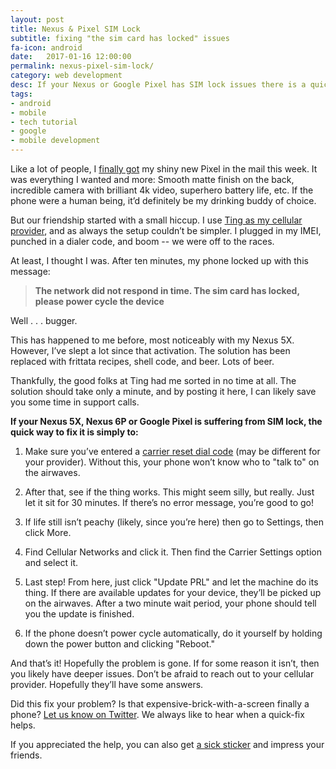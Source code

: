 ```yaml
---
layout: post
title: Nexus & Pixel SIM Lock
subtitle: fixing "the sim card has locked" issues
fa-icon: android
date:   2017-01-16 12:00:00
permalink: nexus-pixel-sim-lock/
category: web development
desc: If your Nexus or Google Pixel has SIM lock issues there is a quick and easy fix to your problems. Save yourself a call to tech support and try this one-minute fix first. 
tags:
- android
- mobile
- tech tutorial
- google
- mobile development
---
```


Like a lot of people, I [finally got](http://www.investors.com/news/technology/google-pixel-sales-strong-at-verizon-delays-till-january/) my shiny new Pixel in the mail this week. It was everything I wanted and more: Smooth matte finish on the back, incredible camera with brilliant 4k video, superhero battery life, etc. If the phone were a human being, it’d definitely be my drinking buddy of choice. 

But our friendship started with a small hiccup. I use [Ting as my cellular provider](https://zrapg758j5f.ting.com/), and as always the setup couldn’t be simpler. I plugged in my IMEI, punched in a dialer code, and boom -- we were off to the races. 

At least, I thought I was. After ten minutes, my phone locked up with this message:

> **The network did not respond in time. The sim card has locked, please power cycle the device**

Well . . . bugger. 

This has happened to me before, most noticeably with my Nexus 5X. However, I’ve slept a lot since that activation. The solution has been replaced with frittata recipes, shell code, and beer. Lots of beer. 

Thankfully, the good folks at Ting had me sorted in no time at all. The solution should take only a minute, and by posting it here, I can likely save you some time in support calls. 

**If your Nexus 5X, Nexus 6P or Google Pixel is suffering from SIM lock, the quick way to fix it is simply to:**

1. Make sure you’ve entered a [carrier reset dial code](https://help.ting.com/hc/en-us/articles/205428358-Wiping-the-phone-number-from-your-CDMA-device-Carrier-Reset-) (may be different for your provider). Without this, your phone won’t know who to "talk to" on the airwaves.

2. After that, see if the thing works. This might seem silly, but really. Just let it sit for 30 minutes. If there’s no error message, you’re good to go! 

3. If life still isn’t peachy (likely, since you’re here) then go to Settings, then click More. 

4. Find Cellular Networks and click it. Then find the Carrier Settings option and select it. 

5. Last step! From here, just click "Update PRL" and let the machine do its thing. If there are available updates for your device, they’ll be picked up on the airwaves. After a two minute wait period, your phone should tell you the update is finished. 

6. If the phone doesn’t power cycle automatically, do it yourself by holding down the power button and clicking "Reboot." 

And that’s it! Hopefully the problem is gone. If for some reason it isn’t, then you likely have deeper issues. Don’t be afraid to reach out to your cellular provider. Hopefully they’ll have some answers. 

Did this fix your problem? Is that expensive-brick-with-a-screen finally a phone? [Let us know on Twitter](https://twitter.com/chowdermonsters). We always like to hear when a quick-fix helps. 

If you appreciated the help, you can also get [a sick sticker](https://www.stickermule.com/en/user/1070685347/stickers) and impress your friends. 